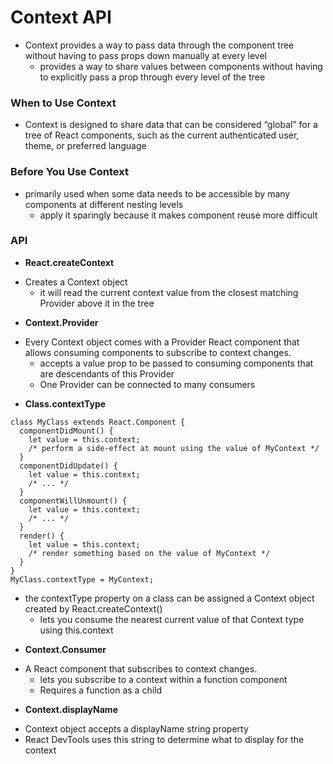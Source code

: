 # Context API
* Context provides a way to pass data through the component tree without having to pass props down manually at every level
  - provides a way to share values between components without having to explicitly pass a prop through every level of the tree
### When to Use Context
* Context is designed to share data that can be considered “global” for a tree of React components, such as the current authenticated user, theme, or preferred language

### Before You Use Context
* primarily used when some data needs to be accessible by many components at different nesting levels
  - apply it sparingly because it makes component reuse more difficult
### API
* **React.createContext**
- Creates a Context object
  - it will read the current context value from the closest matching Provider above it in the tree
* **Context.Provider**
- Every Context object comes with a Provider React component that allows consuming components to subscribe to context changes.
  - accepts a value prop to be passed to consuming components that are descendants of this Provider
  - One Provider can be connected to many consumers
* **Class.contextType**
```
class MyClass extends React.Component {
  componentDidMount() {
    let value = this.context;
    /* perform a side-effect at mount using the value of MyContext */
  }
  componentDidUpdate() {
    let value = this.context;
    /* ... */
  }
  componentWillUnmount() {
    let value = this.context;
    /* ... */
  }
  render() {
    let value = this.context;
    /* render something based on the value of MyContext */
  }
}
MyClass.contextType = MyContext;
```
- the contextType property on a class can be assigned a Context object created by React.createContext()
  - lets you consume the nearest current value of that Context type using this.context
* **Context.Consumer**
- A React component that subscribes to context changes.
  - lets you subscribe to a context within a function component
  - Requires a function as a child
* **Context.displayName**
- Context object accepts a displayName string property
- React DevTools uses this string to determine what to display for the context









